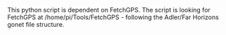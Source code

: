 This python script is dependent on FetchGPS. The script is looking for FetchGPS at /home/pi/Tools/FetchGPS - following the Adler/Far Horizons gonet file structure. 

